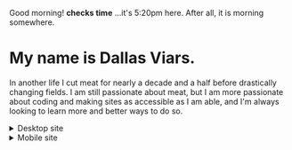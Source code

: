 Good morning! **__checks time__** ...it's 5:20pm here. After all, it is morning somewhere.

# My name is Dallas Viars. 
In another life I cut meat for nearly a decade and a half before drastically changing fields. I am still passionate about meat, but I am more passionate about coding and making sites as accessible as I am able, and I'm always looking to learn more and better ways to do so.

<details>
  <summary>Desktop site</summary>
  <div align="center"><p>Here are some links to, well, me:</p></div>
  <div align="center">

[<img src="https://img.shields.io/badge/Gmail-white?style=for-the-badge&logo=gmail&logoColor=red" alt="Gmail Badge"/>](dallasviars@gmail.com)  | [<img src="https://img.shields.io/badge/Twitter-dodgerblue?style=for-the-badge&logo=twitter&logoColor=white" alt="Twitter Badge"/>](https://twitter.com/DallasViars) | [<img src="https://img.shields.io/badge/Codepen.io-black?style=for-the-badge&logo=codepen&logoColor=white" alt="Codepen Badge"/>](https://codepen.io/dallasviars)
:---:  | :---:  | :---: 
[dallasviars@gmail.com](mailto:dallasviars@gmail.com)  | [https://twitter.com/DallasViars](https://twitter.com/DallasViars)  | [https://codepen.io/dallasviars](https://codepen.io/dallasviars)

  </div>

  <p align="center">My skillset includes:</p>
  <table align="center">
    <tr>
      <td>
       <div>
         <table align="center">
            <tr>
             <td> HTML </td>
             <td> Javascript </td>
             <td> Python </td>
           </tr>
           <tr>
             <td> CSS </td>
             <td> React </td>
           </tr>
         </table>
       </div>
     </td>
     <td>
     
  [![Top Langs](https://github-readme-stats.vercel.app/api/top-langs/?username=dallasviars&layout=compact&theme=vision-friendly-dark)](https://github.com/anuraghazra/github-readme-stats)
     </td>
    </tr>
  </table>


  ## My Primary Repos:

  - [Scrimba Projects](/../../../../DallasViars/Scrimba_Projects)
    - This is a collection of projects I made that originated from [Scrimba's platform](http://www.scrimba.com). Scrimba is an amazing learning platform for HTML, CSS, Javascript, React, and more. Its lessons are similar to others where you listen and watch someone code, BUT you can pause the video and edit the code inside and see immediate results. It's incredibly useful to see the cause and effect relationship of frontend development.
  - [Practice Exercises](/../../../../DallasViars/Practice_Exercises)
    - This is a collection of code I've written that didn't quite feel up to project status, but I am happy with. This includes the Intermediate Algorithm Scripting challenges found on [FreeCodeCamp.org](https://www.freecodecamp.org/).
  - [Python Exercises](/../../../../DallasViars/Practice_Exercises)
    - This is code I wrote for the CS50 Introduction to Python class I started. I paused learning Python in order to focus on greater proficiency in HTML, CSS, and Javascript. I really enjoyed learning what I did about Python and I am excited to eventually resume learning more.

  <div align="center">

[![GitHub Streak](http://github-readme-streak-stats.herokuapp.com?user=dallasviars&theme=github-dark)](https://git.io/streak-stats)
    
  </div>
</details>

<details>
  <summary>Mobile site</summary>
  <div align="center"><p>Here are some links to, well, me:</p></div>
  <div align="center">

[<img src="https://img.shields.io/badge/Gmail-white?style=for-the-badge&logo=gmail&logoColor=red" alt="Gmail Badge"/>](dallasviars@gmail.com) | 
:---:  | 
[dallasviars@gmail.com](mailto:dallasviars@gmail.com)  | 
[<img src="https://img.shields.io/badge/Twitter-dodgerblue?style=for-the-badge&logo=twitter&logoColor=white" alt="Twitter Badge"/>](https://twitter.com/DallasViars) | 
[https://twitter.com/DallasViars](https://twitter.com/DallasViars)  | 
[<img src="https://img.shields.io/badge/Codepen.io-black?style=for-the-badge&logo=codepen&logoColor=white" alt="Codepen Badge"/>](https://codepen.io/dallasviars) | 
[https://codepen.io/dallasviars](https://codepen.io/dallasviars) | 

  </div>
  <p align="center">My skillset includes:</p>
  <table align="center">
      <tr>
          <td>
              <div>
                  <table align="center">
                  <tr>
                      <td> HTML </td>
                      <td> Javascript </td>
                      <td> Python </td>
                  </tr>
                  <tr>
                      <td> CSS </td>
                      <td> React </td>
                  </tr>
                  </table>
              </div>
          </td>
      </tr>
      <tr>
          <td>
          
[![Top Langs](https://github-readme-stats.vercel.app/api/top-langs/?username=dallasviars&layout=compact&theme=vision-friendly-dark)](https://github.com/anuraghazra/github-readme-stats)
          
  </table>
    ## My Primary Repos:

  - [Scrimba Projects](/../../../../DallasViars/Scrimba_Projects)
    - This is a collection of projects I made that originated from [Scrimba's platform](http://www.scrimba.com). Scrimba is an amazing learning platform for HTML, CSS, Javascript, React, and more. Its lessons are similar to others where you listen and watch someone code, BUT you can pause the video and edit the code inside and see immediate results. It's incredibly useful to see the cause and effect relationship of frontend development.
  - [Practice Exercises](/../../../../DallasViars/Practice_Exercises)
    - This is a collection of code I've written that didn't quite feel up to project status, but I am happy with. This includes the Intermediate Algorithm Scripting challenges found on [FreeCodeCamp.org](https://www.freecodecamp.org/).
  - [Python Exercises](/../../../../DallasViars/Practice_Exercises)
    - This is code I wrote for the CS50 Introduction to Python class I started. I paused learning Python in order to focus on greater proficiency in HTML, CSS, and Javascript. I really enjoyed learning what I did about Python and I am excited to eventually resume learning more.

  <div align="center">

[![GitHub Streak](http://github-readme-streak-stats.herokuapp.com?user=dallasviars&theme=github-dark)](https://git.io/streak-stats)
    
  </div>
</details>
</details>
